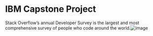 # IBM Capstone Project
Stack Overflow’s annual Developer Survey is the largest and most comprehensive survey of people who code around the world.![image](https://github.com/user-attachments/assets/f1a82405-2410-44d3-8654-6c23f41d5b03)
 
